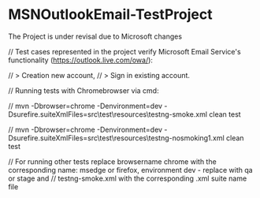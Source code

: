 # MSNOutlookEmail-TestProject

The Project is under revisal due to Microsoft changes

// Test cases represented in the project verify Microsoft Email Service's functionality (https://outlook.live.com/owa/):

// > Creation new account,
// > Sign in existing account.

// Running tests with Chromebrowser via cmd:

// mvn -Dbrowser=chrome -Denvironment=dev -Dsurefire.suiteXmlFiles=src\test\resources\testng-smoke.xml clean test

// mvn -Dbrowser=chrome -Denvironment=dev -Dsurefire.suiteXmlFiles=src\test\resources\testng-nosmoking1.xml clean test

// For running other tests replace browsername chrome with the corresponding name: msedge or firefox, environment dev - replace with qa or stage and 
// testng-smoke.xml with the corresponding .xml suite name file
